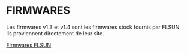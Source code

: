 # FIRMWARES

Les firmwares v1.3 et v1.4 sont les firmwares stock fournis par FLSUN.  
Ils proviennent directement de leur site.

[Firmwares FLSUN](https://flsun3d.com/pages/sr-firmware)
